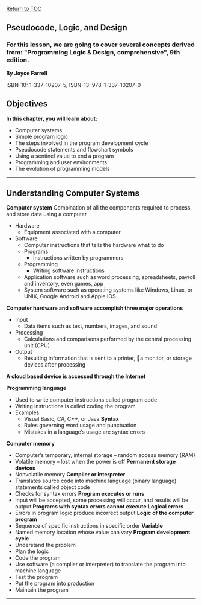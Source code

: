 <a href="https://github.com/CyberTrainingUSAF/04-IDE-s-and-Algorithms-Pt.-1/blob/master/00-Table-of-Contents.md" rel="Return to TOC"> Return to TOC </a>

## Pseudocode, Logic, and Design

### For this lesson, we are going to cover several concepts derived from: "Programming Logic & Design, comprehensive", 9th edition.
**By Joyce Farrell** 

ISBN-10: 1-337-10207-5, ISBN-13: 978-1-337-10207-0


## Objectives

**In this chapter, you will learn about:**

* Computer systems
* Simple program logic
* The steps involved in the program development cycle
* Pseudocode statements and flowchart symbols
* Using a sentinel value to end a program
* Programming and user environments
* The evolution of programming models

---

## Understanding Computer Systems

**Computer system**
Combination of all the components required to process and store data using a computer

* Hardware 
  * Equipment associated with a computer
* Software 
  * Computer instructions that tells the hardware what to do
  * Programs
    * Instructions written by programmers
  * Programming
    * Writing software instructions
  * Application software such as word processing, spreadsheets, payroll and inventory, even games, app
  * System software such as operating systems like Windows, Linux, or UNIX, Google Android and Apple IOS

**Computer hardware and software accomplish three major operations**
* Input
  * Data items such as text, numbers, images, and sound
* Processing
  * Calculations and comparisons performed by the central processing unit (CPU)
* Output 
  * Resulting information that is sent to a printer, a monitor, or storage devices after processing

**A cloud based device is accessed through the Internet**

**Programming language**
* Used to write computer instructions called program code
* Writing instructions is called coding the program
* Examples
  * Visual Basic, C#, C++, or Java
**Syntax**
  * Rules governing word usage and punctuation
  * Mistakes in a language’s usage are syntax errors

**Computer memory**
* Computer’s temporary, internal storage – random access memory (RAM)
* Volatile memory – lost when the power is off
**Permanent storage devices**
* Nonvolatile memory
**Compiler or interpreter**
* Translates source code into machine language (binary language) statements called object code
* Checks for syntax errors
**Program executes or runs**
* Input will be accepted, some processing will occur, and results will be output
**Programs with syntax errors cannot execute**
**Logical errors**
* Errors in program logic produce incorrect output
**Logic of the computer program**
* Sequence of specific instructions in specific order
**Variable** 
* Named memory location whose value can vary
**Program development cycle**
* Understand the problem
* Plan the logic
* Code the program
* Use software (a compiler or interpreter) to translate the program into machine language
* Test the program
* Put the program into production
* Maintain the program








---



